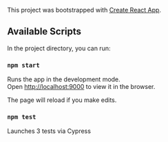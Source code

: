 This project was bootstrapped with [Create React App](https://github.com/facebook/create-react-app).

## Available Scripts

In the project directory, you can run:

### `npm start`

Runs the app in the development mode.<br />
Open [http://localhost:9000](http://localhost:9000) to view it in the browser.

The page will reload if you make edits.<br />


### `npm test`

Launches 3 tests via Cypress 


